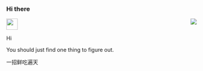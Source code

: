 ### Hi there 
<img src="https://raw.githubusercontent.com/wasabeef/wasabeef/master/icons/wave.gif" width="30px">

<img align="right" src="https://github-readme-stats.vercel.app/api?username=lucifill&show_icons=true&count_private=true&hide=contribs&include_all_commits=true&theme=highcontrast&bg_color=30,e96443,904e95" />

Hi 

You should just find one thing to figure out.

一招鲜吃遍天

<!--
**lucifill/lucifill** is a ✨ _special_ ✨ repository because its `README.md` (this file) appears on your GitHub profile.

Here are some ideas to get you started:

- 👋 Hi
- 🔭 I’m currently working on ...
- 🌱 I’m currently learning ...
- 👯 I’m looking to collaborate on ...
- 🤔 I’m looking for help with ...
- 💬 Ask me about ...
- 📫 How to reach me: ...
- 😄 Pronouns: ...
- ⚡ Fun fact: ...
-->
